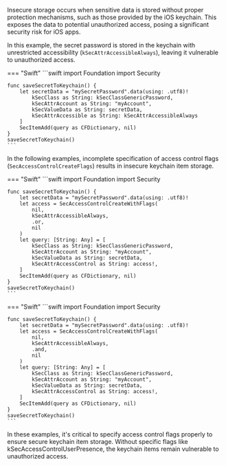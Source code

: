 Insecure storage occurs when sensitive data is stored without proper protection mechanisms, such as those provided by the iOS keychain. This exposes the data to potential unauthorized access, posing a significant security risk for iOS apps.

In this example, the secret password is stored in the keychain with unrestricted accessibility (`kSecAttrAccessibleAlways`), leaving it vulnerable to unauthorized access.

=== "Swift"
	```swift
	import Foundation
    import Security
    
    func saveSecretToKeychain() {
        let secretData = "mySecretPassword".data(using: .utf8)!
            kSecClass as String: kSecClassGenericPassword,
            kSecAttrAccount as String: "myAccount",
            kSecValueData as String: secretData,
            kSecAttrAccessible as String: kSecAttrAccessibleAlways
        ]
        SecItemAdd(query as CFDictionary, nil)
    }
    saveSecretToKeychain()
	```

In the following examples, incomplete specification of access control flags (`SecAccessControlCreateFlags`) results in insecure keychain item storage.

=== "Swift"
	```swift
	import Foundation
    import Security
    
    func saveSecretToKeychain() {
        let secretData = "mySecretPassword".data(using: .utf8)!
        let access = SecAccessControlCreateWithFlags(
            nil,
            kSecAttrAccessibleAlways,
            .or,
            nil
        )
        let query: [String: Any] = [
            kSecClass as String: kSecClassGenericPassword,
            kSecAttrAccount as String: "myAccount",
            kSecValueData as String: secretData,
            kSecAttrAccessControl as String: access!,
        ]
        SecItemAdd(query as CFDictionary, nil)
    }
    saveSecretToKeychain()
    ```

=== "Swift"
	```swift
	import Foundation
    import Security
    
    func saveSecretToKeychain() {
        let secretData = "mySecretPassword".data(using: .utf8)!
        let access = SecAccessControlCreateWithFlags(
            nil,
            kSecAttrAccessibleAlways,
            .and,
            nil
        )
        let query: [String: Any] = [
            kSecClass as String: kSecClassGenericPassword,
            kSecAttrAccount as String: "myAccount",
            kSecValueData as String: secretData,
            kSecAttrAccessControl as String: access!,
        ]
        SecItemAdd(query as CFDictionary, nil)
    }
    saveSecretToKeychain()
    ```

In these examples, it's critical to specify access control flags properly to ensure secure keychain item storage. Without specific flags like kSecAccessControlUserPresence, the keychain items remain vulnerable to unauthorized access.